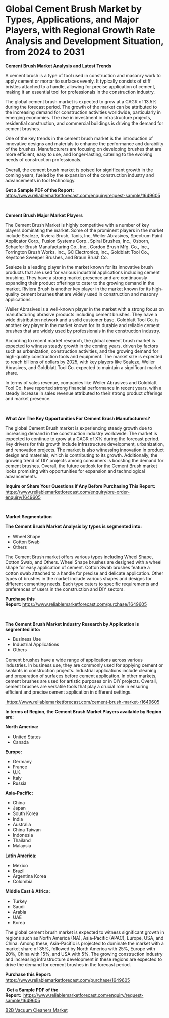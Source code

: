 <p><h1>Global Cement Brush Market by Types, Applications, and Major Players, with Regional Growth Rate Analysis and Development Situation, from 2024 to 2031</h1></p><p><strong>Cement Brush Market Analysis and Latest Trends</strong></p>
<p><p>A cement brush is a type of tool used in construction and masonry work to apply cement or mortar to surfaces evenly. It typically consists of stiff bristles attached to a handle, allowing for precise application of cement, making it an essential tool for professionals in the construction industry.</p><p>The global cement brush market is expected to grow at a CAGR of 13.5% during the forecast period. The growth of the market can be attributed to the increasing demand for construction activities worldwide, particularly in emerging economies. The rise in investment in infrastructure projects, residential construction, and commercial buildings is driving the demand for cement brushes.</p><p>One of the key trends in the cement brush market is the introduction of innovative designs and materials to enhance the performance and durability of the brushes. Manufacturers are focusing on developing brushes that are more efficient, easy to use, and longer-lasting, catering to the evolving needs of construction professionals.</p><p>Overall, the cement brush market is poised for significant growth in the coming years, fueled by the expansion of the construction industry and advancements in tool technology.</p></p>
<p><strong>Get a Sample PDF of the Report:&nbsp;</strong> <a href="https://www.reliablemarketforecast.com/enquiry/request-sample/1649605">https://www.reliablemarketforecast.com/enquiry/request-sample/1649605</a></p>
<p>&nbsp;</p>
<p><strong>Cement Brush Major Market Players</strong></p>
<p><p>The Cement Brush Market is highly competitive with a number of key players dominating the market. Some of the prominent players in the market include Sealeze, Riviera Brush, Tanis, Inc, Weiler Abrasives, Spectrum Paint Applicator Corp., Fusion Systems Corp., Spiral Brushes, Inc., Osborn, Schaefer Brush Manufacturing Co., Inc., Gordon Brush Mfg. Co., Inc., Torrington Brush Works, Inc., GC Electronics, Inc., Goldblatt Tool Co., Keystone Sweeper Brushes, and Braun Brush Co.</p><p>Sealeze is a leading player in the market known for its innovative brush products that are used for various industrial applications including cement brushing. They have a strong market presence and are continuously expanding their product offerings to cater to the growing demand in the market. Riviera Brush is another key player in the market known for its high-quality cement brushes that are widely used in construction and masonry applications.</p><p>Weiler Abrasives is a well-known player in the market with a strong focus on manufacturing abrasive products including cement brushes. They have a wide distribution network and a solid customer base. Goldblatt Tool Co. is another key player in the market known for its durable and reliable cement brushes that are widely used by professionals in the construction industry.</p><p>According to recent market research, the global cement brush market is expected to witness steady growth in the coming years, driven by factors such as urbanization, construction activities, and the growing demand for high-quality construction tools and equipment. The market size is expected to reach billions of dollars by 2025, with key players like Sealeze, Weiler Abrasives, and Goldblatt Tool Co. expected to maintain a significant market share.</p><p>In terms of sales revenue, companies like Weiler Abrasives and Goldblatt Tool Co. have reported strong financial performance in recent years, with a steady increase in sales revenue attributed to their strong product offerings and market presence.</p></p>
<p>&nbsp;</p>
<p><strong>What Are The Key Opportunities For Cement Brush Manufacturers?</strong></p>
<p><p>The global Cement Brush market is experiencing steady growth due to increasing demand in the construction industry worldwide. The market is expected to continue to grow at a CAGR of X% during the forecast period. Key drivers for this growth include infrastructure development, urbanization, and renovation projects. The market is also witnessing innovation in product design and materials, which is contributing to its growth. Additionally, the growing trend of DIY projects among consumers is boosting the demand for cement brushes. Overall, the future outlook for the Cement Brush market looks promising with opportunities for expansion and technological advancements.</p></p>
<p><strong>Inquire or Share Your Questions If Any Before Purchasing This Report:</strong> <a href="https://www.reliablemarketforecast.com/enquiry/pre-order-enquiry/1649605">https://www.reliablemarketforecast.com/enquiry/pre-order-enquiry/1649605</a></p>
<p>&nbsp;</p>
<p><strong>Market Segmentation</strong></p>
<p><strong>The Cement Brush Market Analysis by types is segmented into:</strong></p>
<p><ul><li>Wheel Shape</li><li>Cotton Swab</li><li>Others</li></ul></p>
<p><p>The Cement Brush market offers various types including Wheel Shape, Cotton Swab, and Others. Wheel Shape brushes are designed with a wheel shape for easy application of cement. Cotton Swab brushes feature a cotton swab attached to a handle for precise and delicate application. Other types of brushes in the market include various shapes and designs for different cementing needs. Each type caters to specific requirements and preferences of users in the construction and DIY sectors.</p></p>
<p><strong>Purchase this Report:&nbsp;</strong><a href="https://www.reliablemarketforecast.com/purchase/1649605">https://www.reliablemarketforecast.com/purchase/1649605</a></p>
<p>&nbsp;</p>
<p><strong>The Cement Brush Market Industry Research by Application is segmented into:</strong></p>
<p><ul><li>Business Use</li><li>Industrial Applications</li><li>Others</li></ul></p>
<p><p>Cement brushes have a wide range of applications across various industries. In business use, they are commonly used for applying cement or sealants in construction projects. Industrial applications include cleaning and preparation of surfaces before cement application. In other markets, cement brushes are used for artistic purposes or in DIY projects. Overall, cement brushes are versatile tools that play a crucial role in ensuring efficient and precise cement application in different settings.</p></p>
<p><a href="https://www.reliablemarketforecast.com/cement-brush-market-r1649605">&nbsp;https://www.reliablemarketforecast.com/cement-brush-market-r1649605</a></p>
<p><strong>In terms of Region, the Cement Brush Market Players available by Region are:</strong></p>
<p>
    <p> <strong> North America: </strong>
        <ul>
            <li>United States</li>
            <li>Canada</li>
        </ul>
        </p> 
    <p> <strong> Europe: </strong>
        <ul>
            <li>Germany</li>
            <li>France</li>
            <li>U.K.</li>
            <li>Italy</li>
            <li>Russia</li>
        </ul>
        </p> 
    <p> <strong> Asia-Pacific: </strong>
        <ul>
            <li>China</li>
            <li>Japan</li>
            <li>South Korea</li>
            <li>India</li>
            <li>Australia</li>
            <li>China Taiwan</li>
            <li>Indonesia</li>
            <li>Thailand</li>
            <li>Malaysia</li>
        </ul>
        </p> 
    <p> <strong> Latin America: </strong>
        <ul>
            <li>Mexico</li>
            <li>Brazil</li>
            <li>Argentina Korea</li>
            <li>Colombia</li>
        </ul>
        </p> 
    <p> <strong> Middle East & Africa: </strong>
        <ul>
            <li>Turkey</li>
            <li>Saudi</li>
            <li>Arabia</li>
            <li>UAE</li>
            <li>Korea</li>
        </ul>
    </p>
    </p>
<p><p>The global cement brush market is expected to witness significant growth in regions such as North America (NA), Asia-Pacific (APAC), Europe, USA, and China. Among these, Asia-Pacific is projected to dominate the market with a market share of 35%, followed by North America with 25%, Europe with 20%, China with 15%, and USA with 5%. The growing construction industry and increasing infrastructure development in these regions are expected to drive the demand for cement brushes in the forecast period.</p></p>
<p><strong>Purchase this Report: </strong><a href="https://www.reliablemarketforecast.com/purchase/1649605">https://www.reliablemarketforecast.com/purchase/1649605</a></p>
<p>&nbsp;<strong>Get a Sample PDF of the Report:&nbsp;&nbsp;</strong><a href="https://www.reliablemarketforecast.com/enquiry/request-sample/1649605">https://www.reliablemarketforecast.com/enquiry/request-sample/1649605</a></p>
<p><strong></strong></p>
<p><p><a href="https://github.com/jackCarlson644/Market-Research-Report-List-1/blob/main/b2b-vacuum-cleaners-market.md">B2B Vacuum Cleaners Market</a></p></p>